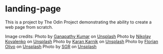# landing-page
This is a project by The Odin Project demonstrating the ability to create a web page from scratch.

Image credits:
Photo by <a href="https://unsplash.com/@gkumar2175?utm_source=unsplash&utm_medium=referral&utm_content=creditCopyText">Ganapathy Kumar</a> on <a href="https://unsplash.com/?utm_source=unsplash&utm_medium=referral&utm_content=creditCopyText">Unsplash</a>
Photo by <a href="https://unsplash.com/@nikolasvako?utm_source=unsplash&utm_medium=referral&utm_content=creditCopyText">Nikolay Kovalenko</a> on <a href="https://unsplash.com/?utm_source=unsplash&utm_medium=referral&utm_content=creditCopyText">Unsplash</a>
Photo by <a href="https://unsplash.com/@kkkaran?utm_source=unsplash&utm_medium=referral&utm_content=creditCopyText">Karan Karnik</a> on <a href="https://unsplash.com/?utm_source=unsplash&utm_medium=referral&utm_content=creditCopyText">Unsplash</a>
Photo by <a href="https://unsplash.com/@florianolv?utm_source=unsplash&utm_medium=referral&utm_content=creditCopyText">Florian Olivo</a> on <a href="https://unsplash.com/?utm_source=unsplash&utm_medium=referral&utm_content=creditCopyText">Unsplash</a> 
Photo by <a href="https://unsplash.com/@sgr?utm_source=unsplash&utm_medium=referral&utm_content=creditCopyText">SGR</a> on <a href="https://unsplash.com/?utm_source=unsplash&utm_medium=referral&utm_content=creditCopyText">Unsplash</a>